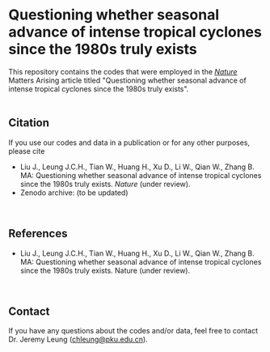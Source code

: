 Questioning whether seasonal advance of intense tropical cyclones since the 1980s truly exists
=====
This repository contains the codes that were employed in the [_Nature_](https://www.nature.com/) Matters Arising article titled "Questioning whether seasonal advance of intense tropical cyclones since the 1980s truly exists".
<br /> <br /> 

**Citation**
-----
If you use our codes and data in a publication or for any other purposes, please cite 
- Liu J., Leung J.C.H., Tian W., Huang H., Xu D., Li W., Qian W., Zhang B. MA: Questioning whether seasonal advance of intense tropical cyclones since the 1980s truly exists. _Nature_ (under review). <!-- https://doi.org/10.1007/s00382-022-06142-2 -->
- Zenodo archive: (to be updated)
<br />

**References**
-----
- Liu J., Leung J.C.H., Tian W., Huang H., Xu D., Li W., Qian W., Zhang B. MA: Questioning whether seasonal advance of intense tropical cyclones since the 1980s truly exists. Nature (under review). <!-- https://doi.org/10.1007/s00382-022-06142-2 -->
<br /> 

**Contact**
-----
If you have any questions about the codes and/or data, feel free to contact Dr. Jeremy Leung (chleung@pku.edu.cn).
<br /> 
